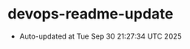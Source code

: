 # devops-readme-update
<!--START_SECTION:activity-->
- Auto-updated at Tue Sep 30 21:27:34 UTC 2025
<!--END_SECTION:activity-->
